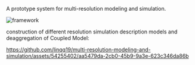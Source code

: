 A  prototype system for multi-resolution modeling and simulation.

![framework](https://github.com/linqq19/multi-resolution-modeling-and-simulation/assets/54255402/0df543c9-d2e3-438b-9144-e27bebeef48b)

construction of different resolution simulation description models and deaggregation of Coupled Model:



https://github.com/linqq19/multi-resolution-modeling-and-simulation/assets/54255402/aa5479da-2cb0-45b9-9a3e-623c346da86b

